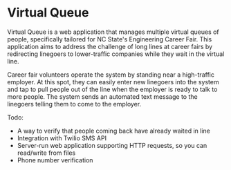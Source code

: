 # Virtual Queue

Virtual Queue is a web application that manages multiple virtual queues of people, specifically tailored for NC State's Engineering Career Fair. This application aims to address the challenge of long lines at career fairs by redirecting linegoers to lower-traffic companies while they wait in the virtual line.

Career fair volunteers operate the system by standing near a high-traffic employer. At this spot, they can easily enter new linegoers into the system and tap to pull people out of the line when the employer is ready to talk to more people. The system sends an automated text message to the linegoers telling them to come to the employer.

Todo:
- A way to verify that people coming back have already waited in line
- Integration with Twilio SMS API
- Server-run web application supporting HTTP requests, so you can read/write from files
- Phone number verification